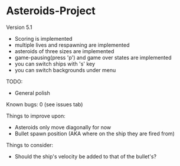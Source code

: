 # Asteroids-Project

Version 5.1

* Scoring is implemented
* multiple lives and respawning are implemented
* asteroids of three sizes are implemented
* game-pausing(press 'p') and game over states are implemented
* you can switch ships with 's' key
* you can switch backgrounds under menu

TODO:

* General polish

Known bugs: 0 (see issues tab)

Things to improve upon:

* Asteroids only move diagonally for now
* Bullet spawn position (AKA where on the ship they are fired from)

Things to consider:
* Should the ship's velocity be added to that of the bullet's?
